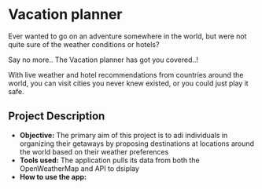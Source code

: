 # Vacation planner
Ever wanted to go on an adventure somewhere in the world, but were not quite sure of the weather conditions or hotels? 
<p> Say no more.. The Vacation planner has got you covered..!
<p> With live weather and hotel recommendations from countries around the world, you can visit cities you never knew existed, or you could just play it safe.

## Project Description
- **Objective:** The primary aim of this project is to adi individuals in organizing their getaways by proposing destinations at locations around the world based
on their weather preferences
- **Tools used:** The application pulls its data from both the OpenWeatherMap and API to dsiplay  
- **How to use the app:**
